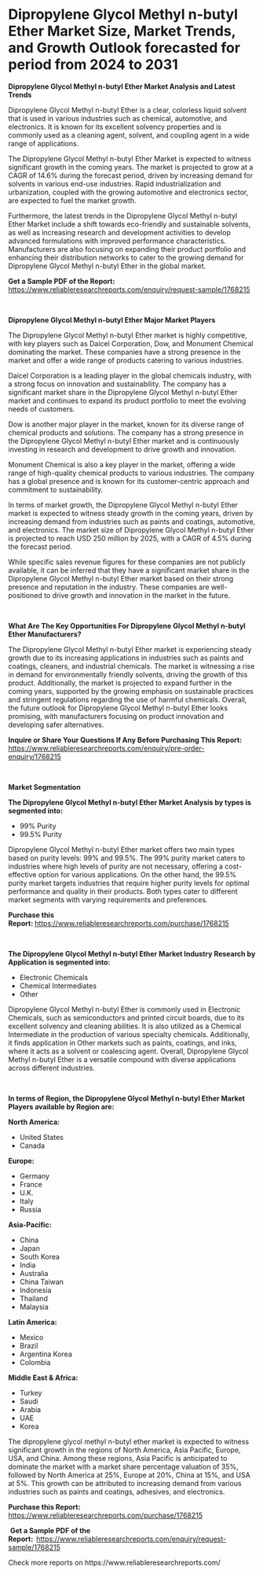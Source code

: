 <p><h1>Dipropylene Glycol Methyl n-butyl Ether Market Size, Market Trends, and Growth Outlook forecasted for period from 2024 to 2031</h1></p><p><strong>Dipropylene Glycol Methyl n-butyl Ether Market Analysis and Latest Trends</strong></p>
<p><p>Dipropylene Glycol Methyl n-butyl Ether is a clear, colorless liquid solvent that is used in various industries such as chemical, automotive, and electronics. It is known for its excellent solvency properties and is commonly used as a cleaning agent, solvent, and coupling agent in a wide range of applications.</p><p>The Dipropylene Glycol Methyl n-butyl Ether Market is expected to witness significant growth in the coming years. The market is projected to grow at a CAGR of 14.6% during the forecast period, driven by increasing demand for solvents in various end-use industries. Rapid industrialization and urbanization, coupled with the growing automotive and electronics sector, are expected to fuel the market growth.</p><p>Furthermore, the latest trends in the Dipropylene Glycol Methyl n-butyl Ether Market include a shift towards eco-friendly and sustainable solvents, as well as increasing research and development activities to develop advanced formulations with improved performance characteristics. Manufacturers are also focusing on expanding their product portfolio and enhancing their distribution networks to cater to the growing demand for Dipropylene Glycol Methyl n-butyl Ether in the global market.</p></p>
<p><strong>Get a Sample PDF of the Report:&nbsp;</strong> <a href="https://www.reliableresearchreports.com/enquiry/request-sample/1768215">https://www.reliableresearchreports.com/enquiry/request-sample/1768215</a></p>
<p>&nbsp;</p>
<p><strong>Dipropylene Glycol Methyl n-butyl Ether Major Market Players</strong></p>
<p><p>The Dipropylene Glycol Methyl n-butyl Ether market is highly competitive, with key players such as Daicel Corporation, Dow, and Monument Chemical dominating the market. These companies have a strong presence in the market and offer a wide range of products catering to various industries.</p><p>Daicel Corporation is a leading player in the global chemicals industry, with a strong focus on innovation and sustainability. The company has a significant market share in the Dipropylene Glycol Methyl n-butyl Ether market and continues to expand its product portfolio to meet the evolving needs of customers.</p><p>Dow is another major player in the market, known for its diverse range of chemical products and solutions. The company has a strong presence in the Dipropylene Glycol Methyl n-butyl Ether market and is continuously investing in research and development to drive growth and innovation.</p><p>Monument Chemical is also a key player in the market, offering a wide range of high-quality chemical products to various industries. The company has a global presence and is known for its customer-centric approach and commitment to sustainability.</p><p>In terms of market growth, the Dipropylene Glycol Methyl n-butyl Ether market is expected to witness steady growth in the coming years, driven by increasing demand from industries such as paints and coatings, automotive, and electronics. The market size of Dipropylene Glycol Methyl n-butyl Ether is projected to reach USD 250 million by 2025, with a CAGR of 4.5% during the forecast period.</p><p>While specific sales revenue figures for these companies are not publicly available, it can be inferred that they have a significant market share in the Dipropylene Glycol Methyl n-butyl Ether market based on their strong presence and reputation in the industry. These companies are well-positioned to drive growth and innovation in the market in the future.</p></p>
<p>&nbsp;</p>
<p><strong>What Are The Key Opportunities For Dipropylene Glycol Methyl n-butyl Ether Manufacturers?</strong></p>
<p><p>The Dipropylene Glycol Methyl n-butyl Ether market is experiencing steady growth due to its increasing applications in industries such as paints and coatings, cleaners, and industrial chemicals. The market is witnessing a rise in demand for environmentally friendly solvents, driving the growth of this product. Additionally, the market is projected to expand further in the coming years, supported by the growing emphasis on sustainable practices and stringent regulations regarding the use of harmful chemicals. Overall, the future outlook for Dipropylene Glycol Methyl n-butyl Ether looks promising, with manufacturers focusing on product innovation and developing safer alternatives.</p></p>
<p><strong>Inquire or Share Your Questions If Any Before Purchasing This Report:</strong> <a href="https://www.reliableresearchreports.com/enquiry/pre-order-enquiry/1768215">https://www.reliableresearchreports.com/enquiry/pre-order-enquiry/1768215</a></p>
<p>&nbsp;</p>
<p><strong>Market Segmentation</strong></p>
<p><strong>The Dipropylene Glycol Methyl n-butyl Ether Market Analysis by types is segmented into:</strong></p>
<p><ul><li>99% Purity</li><li>99.5% Purity</li></ul></p>
<p><p>Dipropylene Glycol Methyl n-butyl Ether market offers two main types based on purity levels: 99% and 99.5%. The 99% purity market caters to industries where high levels of purity are not necessary, offering a cost-effective option for various applications. On the other hand, the 99.5% purity market targets industries that require higher purity levels for optimal performance and quality in their products. Both types cater to different market segments with varying requirements and preferences.</p></p>
<p><strong>Purchase this Report:&nbsp;</strong><a href="https://www.reliableresearchreports.com/purchase/1768215">https://www.reliableresearchreports.com/purchase/1768215</a></p>
<p>&nbsp;</p>
<p><strong>The Dipropylene Glycol Methyl n-butyl Ether Market Industry Research by Application is segmented into:</strong></p>
<p><ul><li>Electronic Chemicals</li><li>Chemical Intermediates</li><li>Other</li></ul></p>
<p><p>Dipropylene Glycol Methyl n-butyl Ether is commonly used in Electronic Chemicals, such as semiconductors and printed circuit boards, due to its excellent solvency and cleaning abilities. It is also utilized as a Chemical Intermediate in the production of various specialty chemicals. Additionally, it finds application in Other markets such as paints, coatings, and inks, where it acts as a solvent or coalescing agent. Overall, Dipropylene Glycol Methyl n-butyl Ether is a versatile compound with diverse applications across different industries.</p></p>
<p>&nbsp;</p>
<p><strong>In terms of Region, the Dipropylene Glycol Methyl n-butyl Ether Market Players available by Region are:</strong></p>
<p>
    <p> <strong> North America: </strong>
        <ul>
            <li>United States</li>
            <li>Canada</li>
        </ul>
        </p> 
    <p> <strong> Europe: </strong>
        <ul>
            <li>Germany</li>
            <li>France</li>
            <li>U.K.</li>
            <li>Italy</li>
            <li>Russia</li>
        </ul>
        </p> 
    <p> <strong> Asia-Pacific: </strong>
        <ul>
            <li>China</li>
            <li>Japan</li>
            <li>South Korea</li>
            <li>India</li>
            <li>Australia</li>
            <li>China Taiwan</li>
            <li>Indonesia</li>
            <li>Thailand</li>
            <li>Malaysia</li>
        </ul>
        </p> 
    <p> <strong> Latin America: </strong>
        <ul>
            <li>Mexico</li>
            <li>Brazil</li>
            <li>Argentina Korea</li>
            <li>Colombia</li>
        </ul>
        </p> 
    <p> <strong> Middle East & Africa: </strong>
        <ul>
            <li>Turkey</li>
            <li>Saudi</li>
            <li>Arabia</li>
            <li>UAE</li>
            <li>Korea</li>
        </ul>
    </p>
    </p>
<p><p>The dipropylene glycol methyl n-butyl ether market is expected to witness significant growth in the regions of North America, Asia Pacific, Europe, USA, and China. Among these regions, Asia Pacific is anticipated to dominate the market with a market share percentage valuation of 35%, followed by North America at 25%, Europe at 20%, China at 15%, and USA at 5%. This growth can be attributed to increasing demand from various industries such as paints and coatings, adhesives, and electronics.</p></p>
<p><strong>Purchase this Report: </strong><a href="https://www.reliableresearchreports.com/purchase/1768215">https://www.reliableresearchreports.com/purchase/1768215</a></p>
<p>&nbsp;<strong>Get a Sample PDF of the Report:&nbsp;&nbsp;</strong><a href="https://www.reliableresearchreports.com/enquiry/request-sample/1768215">https://www.reliableresearchreports.com/enquiry/request-sample/1768215</a></p>
<p><strong></strong></p>
<p>Check more reports on https://www.reliableresearchreports.com/</p>